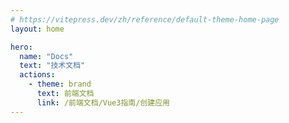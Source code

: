 ```yaml
---
# https://vitepress.dev/zh/reference/default-theme-home-page
layout: home

hero:
  name: "Docs"
  text: "技术文档"
  actions:
    - theme: brand
      text: 前端文档
      link: /前端文档/Vue3指南/创建应用
---
```


